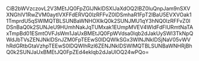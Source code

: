 CiB2bWVzczovL2V3MEtJQ0FpZGlJNklDSXlJaXdOQ2lBZ0luQnpJam9nSXVXNGhlV1RwZVM0aytlVXFFdERVQ0lzRFFvZ0lDSmhaR1FpT2lBaU5EVXVOak11TmprdU5qSWlMQTBLSUNBaWNHOXlkQ0k2SUNJMU1qY3hNQ0lzRFFvZ0lDSnBaQ0k2SUNJeU9HUmhNakJqTUMxak1EUmpMVEV4WldFdFlURmtNaTAxTmpBd01ESmtOVFJsWm1JaUxBMEtJQ0FpWVdsa0lqb2dJakUySWl3TkNpQWdJbTVsZENJNklDSnJZM0FpTEEwS0lDQWlkSGx3WlNJNklDSjNaV05vWVhRdGRtbGtaVzhpTEEwS0lDQWlhRzl6ZENJNklDSWlMQTBLSUNBaWNHRjBhQ0k2SUNJaUxBMEtJQ0FpZEd4eklqb2dJaUlOQ24wPQo=
